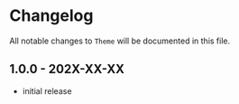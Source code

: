 # Changelog

All notable changes to `Theme` will be documented in this file.

## 1.0.0 - 202X-XX-XX

- initial release
